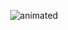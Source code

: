 <p align="center">
  <img src="https://thumbs.gfycat.com/ContentDarlingCub-small.gif](https://thumbs.gfycat.com/ContentDarlingCub-small.gif" alt="animated" />
</p>
